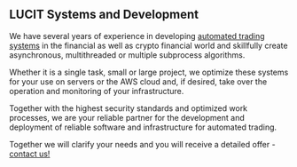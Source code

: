 ## LUCIT Systems and Development

We have several years of experience in developing [automated trading systems](https://www.lucit.tech/crypto-trading-bot.html) in the financial as well as crypto financial world and skillfully create asynchronous, multithreaded or multiple subprocess algorithms.

Whether it is a single task, small or large project, we optimize these systems for your use on servers or the AWS cloud and, if desired, take over the operation and monitoring of your infrastructure.

Together with the highest security standards and optimized work processes, we are your reliable partner for the development and deployment of reliable software and infrastructure for automated trading.

Together we will clarify your needs and you will receive a detailed offer - [contact us!](https://www.lucit.tech/contact.html)
